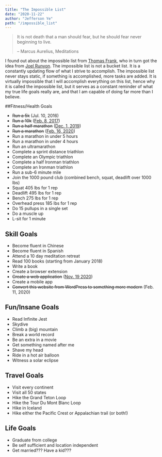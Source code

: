 ```yaml
---
title: "The Impossible List"
date: "2020-11-22"
author: "Jefferson Ye"
path: "/impossible_list"
---
```


>It is not death that a man should fear, but he should fear never beginning to live.
>
>– Marcus Aurelius, Meditations

I found out about the impossible list from [Thomas Frank](https://collegeinfogeek.com/about/meet-the-author/my-impossible-list/), who in turn got the idea from [Joel Runyon](https://impossiblehq.com/impossible-list/). The impossible list is not a bucket list. It is a constantly updating flow of what I strive to accomplish. The impossible list never stays static, if something is accomplished, more tasks are added. It is virtually impossible that I will accomplish everything on this list, hence why it is called the impossible list, but it serves as a constant reminder of what my true life goals really are, and that I am capable of doing far more than I believe.

##Fitness/Health Goals
* ~~Run a 5k~~ (Jul. 10, 2016)
* ~~Run a 10k~~ ([Feb. 8, 2017](https://www.fitbit.com/activities/exercise/5994229858))
* ~~Run a half marathon~~ ([Dec. 1, 2019](https://www.strava.com/activities/2905365652))
* ~~Run a marathon~~ ([Feb. 16, 2020](https://www.strava.com/activities/3106065746/overview))
* Run a marathon in under 5 hours
* Run a marathon in under 4 hours
* Run an ultramarathon
* Complete a sprint distance triathlon
* Complete an Olympic triathlon
* Complete a half Ironman triathlon
* Complete an Ironman triathlon
* Run a sub-6 minute mile
* Join the 1000 pound club (combined bench, squat, deadlift over 1000 lbs)
* Squat 405 lbs for 1 rep
* Deadlift 495 lbs for 1 rep
* Bench 275 lbs for 1 rep
* Overhead press 185 lbs for 1 rep
* Do 15 pullups in a single set
* Do a muscle up
* L-sit for 1 minute

## Skill Goals
* Become fluent in Chinese
* Become fluent in Spanish
* Attend a 10 day meditation retreat
* Read 100 books (starting from January 2018)
* Write a book
* Create a browser extension
* ~~Create a web application~~ ([Nov. 19 2020](https://texasvotes.me))
* Create a mobile app
* ~~Convert this website from WordPress to something more modern~~ (Feb. 11, 2020)

## Fun/Insane Goals
* Read Infinite Jest
* Skydive
* Climb a (big) mountain
* Break a world record
* Be an extra in a movie
* Get something named after me
* Shave my head
* Ride in a hot air balloon
* Witness a solar eclipse

## Travel Goals
* Visit every continent
* Visit all 50 states
* Hike the Grand Teton Loop
* Hike the Tour Du Mont Blanc Loop
* Hike in Iceland
* Hike either the Pacific Crest or Appalachian trail (or both!)

## Life Goals
* Graduate from college
* Be self sufficient and location independent
* Get married??? Have a kid???